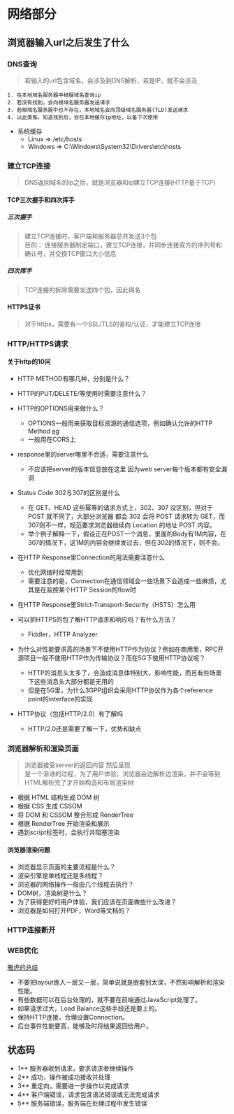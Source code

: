 # 网络部分
## 浏览器输入url之后发生了什么
### DNS查询
> 若输入的url包含域名，会涉及到DNS解析，若是IP，就不会涉及

    1. 在本地域名服务器中根据域名查询ip
    2. 若没有找到，会向根域名服务器发送请求
    3. 若根域名服务器中也不存在，本地域名会向顶级域名服务器(TLD)发送请求
    4. 以此类推，知道找到后，会在本地缓存ip地址，以备下次使用
    
* 系统缓存
    * Linux     =>   /etc/hosts
    * Windows   =>   C:\Windows\System32\Drivers\etc\hosts
### 建立TCP连接
> DNS返回域名的ip之后，就是浏览器和ip建立TCP连接(HTTP基于TCP)
#### TCP三次握手和四次挥手
##### 三次握手
> 建立TCP连接时，客户端和服务器总共发送3个包  
> 目的： 连接服务器制定端口，建立TCP连接，并同步连接双方的序列号和确认号，并交换TCP窗口大小信息
##### 四次挥手
> TCP连接的拆除需要发送四个包，因此得名
#### HTTPS证书
> 对于https，需要有一个SSL/TLS的鉴权/认证，才能建立TCP连接
### HTTP/HTTPS请求
#### 关于http的10问
* HTTP METHOD有哪几种，分别是什么？

* HTTP的PUT/DELETE/等使用时需要注意什么？
* HTTP的OPTIONS用来做什么？
    * OPTIONS一般用来获取目标资源的通信选项，例如确认允许的HTTP Method [eg](https://developer.mozilla.org/en-US/docs/Web/HTTP/Methods/OPTIONS)
    * 一般用在CORS上
* response里的server哪里不合适，需要注意什么
    * 不应该把server的版本信息放在这里   因为web server每个版本都有安全漏洞
* Status Code 302与307的区别是什么
    * 在 GET、HEAD 这些幂等的请求方式上，302、307 没区别，但对于 POST 就不同了，大部分浏览器 都会 302 会将 POST 请求转为 GET，而 307则不一样，规范要求浏览器继续向 Location 的地址 POST 内容。
    * 举个例子解释一下，假设正在POST一个消息，里面的Body有1M内容，在307的情况下，这1M的内容会继续发过去，但在302的情况下，则不会。
* 在HTTP Response里Connection的用法需要注意什么
    * 优化网络时经常用到
    * 需要注意的是，Connection在通信领域会一些场景下会造成一些麻烦，尤其是在监控某个HTTP Session的flow时
* 在HTTP Response里Strict-Transport-Security（HSTS）怎么用
* 可以抓HTTPS的包了解HTTP请求和响应吗？有什么方法？
    * Fiddler，HTTP Analyzer
* 为什么对性能要求高的场景下不使用HTTP作为协议？例如在商用里，RPC开源项目一般不使用HTTP作为传输协议？而在5G下使用HTTP协议呢？
    * HTTP的消息头太多了，会造成消息体特别大，影响性能，而且有些场景下这些消息头大部分都是无用的
    * 但是在5G里，为什么3GPP组织会采用HTTP协议作为各个reference point的interface的实现
* HTTP协议（包括HTTP/2.0）有了解吗
    * HTTP/2.0还是需要了解一下，优势和缺点
### 浏览器解析和渲染页面
> 浏览器接受server的返回内容 然后呈现  
> 是一个渐进的过程，为了用户体验，浏览器会边解析边渲染，并不会等到HTML解析完了才开始构造和布局渲染树
* 根据 HTML 结构生成 DOM 树
* 根据 CSS 生成 CSSOM
* 将 DOM 和 CSSOM 整合形成 RenderTree
* 根据 RenderTree 开始渲染和展示
* 遇到script标签时，会执行并阻塞渲染
#### 浏览器渲染问题
* 浏览器显示页面的主要流程是什么？
* 渲染引擎是单线程还是多线程？
* 浏览器的网络操作一般由几个线程去执行？
* DOM树，渲染树是什么？
* 为了获得更好的用户体验，我们应该在页面做些什么改进？
* 浏览器是如何打开PDF，Word等文档的？
### HTTP连接断开

### WEB优化
[雅虎的总结](https://developer.yahoo.com/performance/rules.html)
* 不要把layout嵌入一层又一层，简单说就是嵌套别太深，不然影响解析和渲染性能。
* 有些数据可以在后台处理的，就不要在前端通过JavaScript处理了。
* 如果请求过大，Load Balance这些手段还是要上的。
* 保持HTTP连接，合理设置Connection。
* 后台事件性能要高，能够及时将结果返回给用户。
## 状态码
* 1**   服务器收到请求，要求请求者继续操作
* 2**   成功，操作被成功接收并处理
* 3**   重定向，需要进一步操作以完成请求
* 4**   客户端错误，请求包含语法错误或无法完成请求
* 5**   服务端错误，服务端在处理过程中发生错误